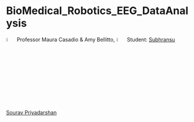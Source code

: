 # BioMedical_Robotics_EEG_DataAnalysis
 <img src="[https://user-images.githubusercontent.com/62358773/158238820-f418cc09-4227-4afc-9c31-1705dfb64f5a.png](https://github.com/subhransu10/BioMedical_Robotics_EEG_DataAnalysis/blob/main/prof.png)" width="5%" height="5%"> Professor Maura Casadio & Amy Bellitto, <img src="https://user-images.githubusercontent.com/62358773/158238810-c5dcb486-ba24-4b35-87de-39a54e88f36b.png" width="5%" height="5%"> Student: [Subhransu Sourav Priyadarshan](https://github.com/subhransu10)
